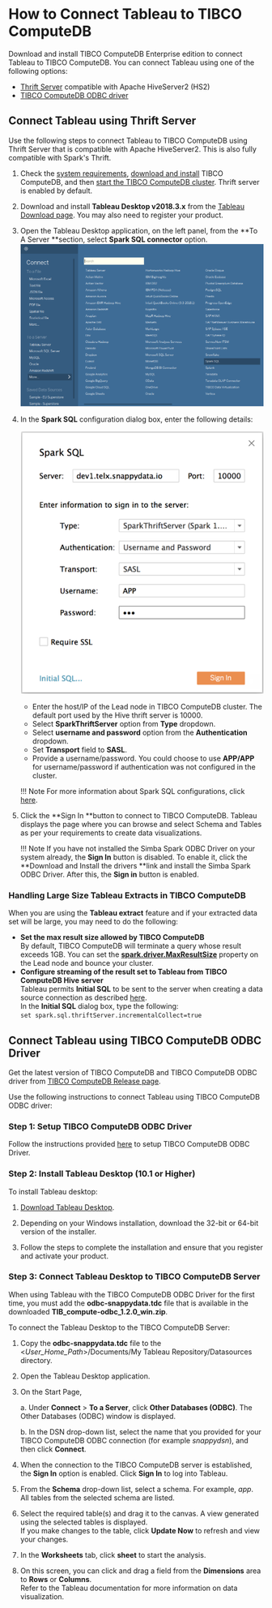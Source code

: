 # How to Connect Tableau to TIBCO ComputeDB

Download and install TIBCO ComputeDB Enterprise edition to connect Tableau to TIBCO ComputeDB. You can connect Tableau using one of the following options:

*	[Thrift Server](#hivesertab) compatible with Apache HiveServer2 (HS2)
*	[TIBCO ComputeDB ODBC driver](#odbcdritab)

<a id=hivesertab></a>
## Connect Tableau using Thrift Server 

Use the following steps to connect Tableau to TIBCO ComputeDB using Thrift Server that is compatible with Apache HiveServer2. This is also fully compatible with Spark's Thrift.

1.	Check the [system requirements](/install/system_requirements.md), [download and install](/install.md) TIBCO ComputeDB, and then [start the TIBCO ComputeDB cluster](./start_snappy_cluster.md). Thrift server is enabled by default.
1.	Download and install **Tableau Desktop v2018.3.x** from the [Tableau Download page](https://www.tableau.com/support/releases/online/2018.3). You may also need to register your product.
2. Open the Tableau Desktop application, on the left panel, from the **To A Server **section, select **Spark SQL connector** option. 
	![Tableau_desktop](../Images/LocateSparkSQL.png)
3. In the **Spark SQL** configuration dialog box, enter the following details:

	![Tableau_desktop](../Images/SparkSQL_ConfigWindow1.png)
    
    *	Enter the host/IP of the Lead node in TIBCO ComputeDB cluster. The default port used by the Hive thrift server is 10000.
    *	Select **SparkThriftServer** option from **Type** dropdown.
    *	Select **username and password** option from the **Authentication** dropdown.
    *	Set **Transport** field to **SASL**.
    *	Provide a username/password. You could choose to use **APP/APP** for username/password if authentication was not configured in the cluster.

    !!! Note
		For more information about Spark SQL configurations, click [here](https://onlinehelp.tableau.com/current/pro/desktop/en-us/examples_sparksql.htm).

4. Click the **Sign In **button to connect to TIBCO ComputeDB. Tableau displays the page where you can browse and select Schema and Tables as per your requirements to create data visualizations.

	!!! Note
    	 If you have not installed the Simba Spark ODBC Driver on your system already, the **Sign In** button is disabled. To enable it, click the **Download and Install the drivers **link and install the Simba Spark ODBC Driver. After this, the **Sign in** button is enabled.

### Handling Large Size Tableau Extracts in TIBCO ComputeDB

When you are using the **Tableau extract** feature and if your extracted data set will be large, you may need to do the following:

*	**Set the max result size allowed by TIBCO ComputeDB**</br> By default, TIBCO ComputeDB will terminate a query whose result exceeds 1GB. You can set the [**spark.driver.MaxResultSize**](../configuring_cluster/property_description.md#sparkdrivermaxresult) property on the Lead node and bounce your cluster.
*	**Configure streaming of the result set to Tableau from TIBCO ComputeDB Hive server**</br>Tableau permits **Initial SQL** to be sent to the server when creating a data source connection as described [here](https://onlinehelp.tableau.com/current/pro/desktop/en-us/connect_basic_initialsql.htm).</br> 
In the **Initial SQL** dialog box, type the following: </br>`set spark.sql.thriftServer.incrementalCollect=true`

<a id=odbcdritab></a>
## Connect Tableau using TIBCO ComputeDB ODBC Driver

Get the latest version of TIBCO ComputeDB and TIBCO ComputeDB ODBC driver from [TIBCO ComputeDB Release page](https://github.com/SnappyDataInc/snappydata/releases). 

Use the following instructions to connect Tableau using TIBCO ComputeDB ODBC driver:

### Step 1: Setup TIBCO ComputeDB ODBC Driver

Follow the instructions provided [here](/setting_up_odbc_driver-tableau_desktop.md) to setup TIBCO ComputeDB ODBC Driver.

### Step 2: Install Tableau Desktop (10.1 or Higher)

To install Tableau desktop:

1. [Download Tableau Desktop](https://www.tableau.com/products/desktop).

2. Depending on your Windows installation, download the 32-bit or 64-bit version of the installer.

3. Follow the steps to complete the installation and ensure that you register and activate your product.

### Step 3: Connect Tableau Desktop to TIBCO ComputeDB Server

When using Tableau with the TIBCO ComputeDB ODBC Driver for the first time, you must add the **odbc-snappydata.tdc** file that is available in the downloaded **TIB_compute-odbc_1.2.0_win.zip**.

To connect the Tableau Desktop to the TIBCO ComputeDB Server:

1. Copy the **odbc-snappydata.tdc** file to the <_User_Home_Path_>/Documents/My Tableau Repository/Datasources directory.

2. Open the Tableau Desktop application.

3. On the Start Page,

	a. Under **Connect** > **To a Server**, click **Other Databases (ODBC)**. The Other Databases (ODBC) window is displayed.

	b. In the DSN drop-down list, select the name that you provided for your TIBCO ComputeDB ODBC connection (for example *snappydsn*), and then click **Connect**.

4. When the connection to the TIBCO ComputeDB server is established, the **Sign In** option is enabled. Click **Sign In** to log into Tableau.

5. From the **Schema** drop-down list, select a schema. For example, *app*. </br>All tables from the selected schema are listed.

6. Select the required table(s) and drag it to the canvas. A view generated using the selected tables is displayed. </br>If you make changes to the table, click **Update Now** to refresh and view your changes.

7. In the **Worksheets** tab, click **sheet** to start the analysis.</br> 

8. On this screen, you can click and drag a field from the **Dimensions** area to **Rows** or **Columns**.</br> Refer to the Tableau documentation for more information on data visualization.
